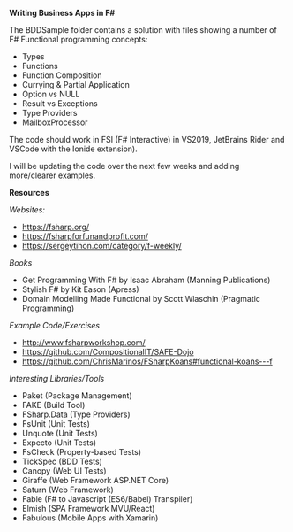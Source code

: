  **Writing Business Apps in F#**

The BDDSample folder contains a solution with files showing a number of F# Functional programming concepts:

- Types
- Functions
- Function Composition
- Currying & Partial Application
- Option vs NULL
- Result vs Exceptions
- Type Providers
- MailboxProcessor

The code should work in FSI (F# Interactive) in VS2019, JetBrains Rider and VSCode with the Ionide extension).

I will be updating the code over the next few weeks and adding more/clearer examples.

**Resources**

*Websites:*

- https://fsharp.org/
- https://fsharpforfunandprofit.com/
- https://sergeytihon.com/category/f-weekly/

*Books*

- Get Programming With F# by Isaac Abraham (Manning Publications)
- Stylish F# by Kit Eason (Apress)
- Domain Modelling Made Functional by Scott Wlaschin (Pragmatic Programming)

*Example Code/Exercises*

- http://www.fsharpworkshop.com/
- https://github.com/CompositionalIT/SAFE-Dojo
- https://github.com/ChrisMarinos/FSharpKoans#functional-koans---f


*Interesting Libraries/Tools*

- Paket (Package Management)
- FAKE (Build Tool)
- FSharp.Data (Type Providers)
- FsUnit (Unit Tests)
- Unquote (Unit Tests)
- Expecto (Unit Tests)
- FsCheck (Property-based Tests)
- TickSpec (BDD Tests)
- Canopy (Web UI Tests)
- Giraffe (Web Framework ASP.NET Core)
- Saturn (Web Framework)
- Fable (F# to Javascript (ES6/Babel) Transpiler)
- Elmish (SPA Framework MVU/React)
- Fabulous (Mobile Apps with Xamarin)
 